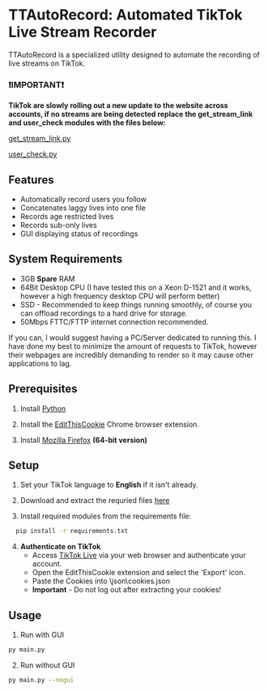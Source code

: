 
# TTAutoRecord: Automated TikTok Live Stream Recorder

TTAutoRecord is a specialized utility designed to automate the recording of live streams on TikTok. 

### ❗IMPORTANT❗
**TikTok are slowly rolling out a new update to the website across accounts, if no streams are being detected replace the get_stream_link and user_check modules with the files below:**

[get_stream_link.py](https://github.com/Coombaa/TTAutoRecord/blob/4.1.3-livepageupdate/modules/get_stream_link.py)

[user_check.py](https://github.com/Coombaa/TTAutoRecord/blob/4.1.3-livepageupdate/modules/user_check.py)

## Features

- Automatically record users you follow
- Concatenates laggy lives into one file
- Records age restricted lives
- Records sub-only lives
- GUI displaying status of recordings

## System Requirements

- 3GB **Spare** RAM
- 64Bit Desktop CPU (I have tested this on a Xeon D-1521 and it works, however a high frequency desktop CPU will perform better)
- SSD - Recommended to keep things running smoothly, of course you can offload recordings to a hard drive for storage.
- 50Mbps FTTC/FTTP internet connection recommended.

If you can, I would suggest having a PC/Server dedicated to running this. I have done my best to minimize the amount of requests to TikTok, however their webpages are incredibly demanding to render so it may cause other applications to lag.

## Prerequisites

1. Install [Python](https://www.python.org/downloads/)

2. Install the [EditThisCookie](https://chrome.google.com/webstore/detail/editthiscookie/fngmhnnpilhplaeedifhccceomclgfbg)  Chrome browser extension.

3. Install [Mozilla Firefox](https://www.mozilla.org/en-GB/firefox/browsers/windows-64-bit/) **(64-bit version)**

## Setup
1. Set your TikTok language to **English** if it isn't already.

2. Download and extract the requried files [here](https://github.com/Coombaa/TTAutoRecord/releases/download/v4.1.2/TTAutoRecord-4.1.2.zip)

3. Install required modules from the requirements file:

```bash
  pip install -r requirements.txt
```

4. **Authenticate on TikTok**
   - Access [TikTok Live](https://www.tiktok.com/live) via your web browser and authenticate your account.
   - Open the EditThisCookie extension and select the 'Export' icon.
   - Paste the Cookies into \json\cookies.json
   - **Important** - Do not log out after extracting your cookies!
    
## Usage

1. Run with GUI
```bash
py main.py
```
2. Run without GUI
```bash
py main.py --nogui
```

